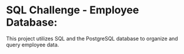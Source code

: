 # SQL Challenge - Employee Database: 

This project utilizes SQL and the PostgreSQL database to organize and query employee data.
